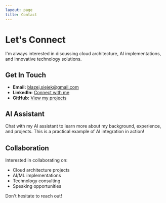 ```yaml
---
layout: page
title: Contact
---
```


# Let's Connect

I'm always interested in discussing cloud architecture, AI implementations, and innovative technology solutions.

## Get In Touch

- **Email:** [blazej.siejek@gmail.com](mailto:blazej.siejek@gmail.com)
- **LinkedIn:** [Connect with me](https://www.linkedin.com/in/blazejsiejek/)
- **GitHub:** [View my projects](https://github.com/mrsiejas)

## AI Assistant

Chat with my AI assistant to learn more about my background, experience, and projects. This is a practical example of AI integration in action!

<script
	type="module"
	src="https://gradio.s3-us-west-2.amazonaws.com/5.30.0/gradio.js"
></script>

<div style="margin-top: 2rem;">
  <gradio-app src="https://siejas-career-conversation.hf.space"></gradio-app>
</div>

## Collaboration

Interested in collaborating on:
- Cloud architecture projects
- AI/ML implementations  
- Technology consulting
- Speaking opportunities

Don't hesitate to reach out!